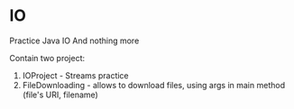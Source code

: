 # IO
Practice Java IO
And nothing more

Contain two project:
1) IOProject - Streams practice
2) FileDownloading - allows to download files, using args in main method (file's URI, filename)
